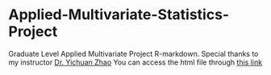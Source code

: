 # Applied-Multivariate-Statistics-Project
Graduate Level Applied Multivariate Project
R-markdown. 
Special thanks to my instructor [Dr. Yichuan Zhao](https://scholar.google.com/citations?user=7bkblcwAAAAJ&hl=en)
You can access the html file through [this link](https://elfkr7.github.io/Applied-Multivariate-Statistics-Project/)
